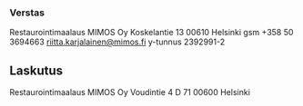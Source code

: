 ---
---
### Verstas

Restaurointimaalaus MIMOS Oy
Koskelantie 13
00610 Helsinki
gsm +358 50 3694663
riitta.karjalainen@mimos.fi
y-tunnus 2392991-2

## Laskutus

Restaurointimaalaus MIMOS Oy
Voudintie 4 D 71
00600 Helsinki
